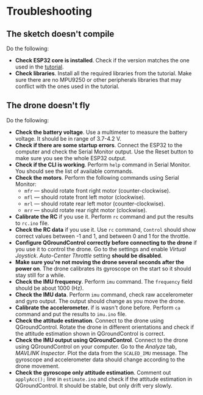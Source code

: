 # Troubleshooting

## The sketch doesn't compile

Do the following:

* **Check ESP32 core is installed**. Check if the version matches the one used in the [tutorial](build.md#firmware).
* **Check libraries**. Install all the required libraries from the tutorial. Make sure there are no MPU9250 or other peripherals libraries that may conflict with the ones used in the tutorial.

## The drone doesn't fly

Do the following:

* **Check the battery voltage**. Use a multimeter to measure the battery voltage. It should be in range of 3.7-4.2 V.
* **Check if there are some startup errors**. Connect the ESP32 to the computer and check the Serial Monitor output. Use the Reset button to make sure you see the whole ESP32 output.
* **Check if the CLI is working**. Perform `help` command in Serial Monitor. You should see the list of available commands.
* **Check the motors**. Perform the following commands using Serial Monitor:
  * `mfr` — should rotate front right motor (counter-clockwise).
  * `mfl` — should rotate front left motor (clockwise).
  * `mrl` — should rotate rear left motor (counter-clockwise).
  * `mrr` — should rotate rear right motor (clockwise).
* **Calibrate the RC** if you use it. Perform `rc` command and put the results to `rc.ino` file.
* **Check the RC data** if you use it. Use `rc` command, `Control` should show correct values between -1 and 1, and between 0 and 1 for the throttle.
* **Configure QGroundControl correctly before connecting to the drone** if you use it to control the drone. Go to the settings and enable *Virtual Joystick*. *Auto-Center Throttle* setting **should be disabled**.
* **Make sure you're not moving the drone several seconds after the power on**. The drone calibrates its gyroscope on the start so it should stay still for a while.
* **Check the IMU frequency**. Perform `imu` command. The `frequency` field should be about 1000 (Hz).
* **Check the IMU data**. Perform `imu` command, check raw accelerometer and gyro output. The output should change as you move the drone.
* **Calibrate the accelerometer.** if is wasn't done before. Perform `ca` command and put the results to `imu.ino` file.
* **Check the attitude estimation**. Connect to the drone using QGroundControl. Rotate the drone in different orientations and check if the attitude estimation shown in QGroundControl is correct.
* **Check the IMU output using QGroundControl**. Connect to the drone using QGroundControl on your computer. Go to the *Analyze* tab, *MAVLINK Inspector*. Plot the data from the `SCALED_IMU` message. The gyroscope and accelerometer data should change according to the drone movement.
* **Check the gyroscope only attitude estimation**. Comment out `applyAcc();` line in `estimate.ino` and check if the attitude estimation in QGroundControl. It should be stable, but only drift very slowly.
